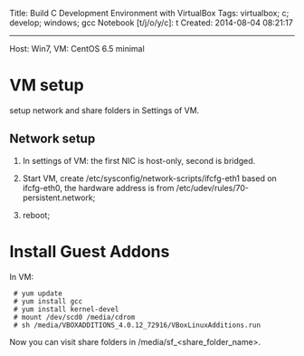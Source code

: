 Title: Build C Development Environment with VirtualBox
Tags: virtualbox; c; develop; windows; gcc
Notebook [t/j/o/y/c]: t
Created: 2014-08-04 08:21:17

------

Host: Win7, VM: CentOS 6.5 minimal

# VM setup

setup network and share folders in Settings of VM.

## Network setup

1. In settings of VM: the first NIC is host-only, second is bridged.

1. Start VM, create /etc/sysconfig/network-scripts/ifcfg-eth1 based on ifcfg-eth0, the hardware address is from /etc/udev/rules/70-persistent.network;

1. reboot;

# Install Guest Addons

In VM:

     # yum update
     # yum install gcc
     # yum install kernel-devel
     # mount /dev/scd0 /media/cdrom
     # sh /media/VBOXADDITIONS_4.0.12_72916/VBoxLinuxAdditions.run

Now you can visit share folders in /media/sf_<share_folder_name>.

